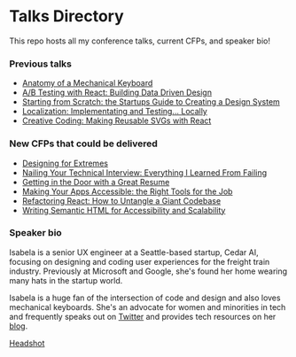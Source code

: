 # Talks Directory

This repo hosts all my conference talks, current CFPs, and speaker bio!

### Previous talks

- [Anatomy of a Mechanical Keyboard](https://github.com/isabelacmor/talks/blob/master/anatomy-of-a-mechanical-keyboard.md)
- [A/B Testing with React: Building Data Driven Design](https://github.com/isabelacmor/talks/blob/master/ab-testing-in-react.md)
- [Starting from Scratch: the Startups Guide to Creating a Design System](https://github.com/isabelacmor/talks/blob/master/startups-guide-to-creating-a-design-system.md)
- [Localization: Implementating and Testing... Locally](https://github.com/isabelacmor/talks/blob/master/localization-implementation-and-testing.md)
- [Creative Coding: Making Reusable SVGs with React](https://github.com/isabelacmor/talks/blob/master/making-reusable-svgs-with-react.md)

### New CFPs that could be delivered

- [Designing for Extremes](https://github.com/isabelacmor/talks/blob/master/designing-for-extremes.md)
- [Nailing Your Technical Interview: Everything I Learned From Failing](https://github.com/isabelacmor/talks/blob/master/nailing-your-technical-interview.md)
- [Getting in the Door with a Great Resume](https://github.com/isabelacmor/talks/blob/master/getting-in-the-door-with-a-great-resume.md)
- [Making Your Apps Accessible: the Right Tools for the Job](https://github.com/isabelacmor/talks/blob/master/making-your-apps-accessible.md)
- [Refactoring React: How to Untangle a Giant Codebase](https://github.com/isabelacmor/talks/blob/master/refactoring-react-how-to-untangle-a-giant-codebase.md)
- [Writing Semantic HTML for Accessibility and Scalability](https://github.com/isabelacmor/talks/blob/master/semantic-html.md)

### Speaker bio

Isabela is a senior UX engineer at a Seattle-based startup, Cedar AI, focusing on designing and coding user experiences for the freight train industry. Previously at Microsoft and Google, she's found her home wearing many hats in the startup world.

Isabela is a huge fan of the intersection of code and design and also loves mechanical keyboards. She's an advocate for women and minorities in tech and frequently speaks out on [Twitter](https://twitter.com/isabelacmor) and provides tech resources on her [blog](https://isabela.dev).

[Headshot](https://isabela.dev/content/images/2019/06/53556665_1667720256692090_6133194117364056064_o-1.jpg)
